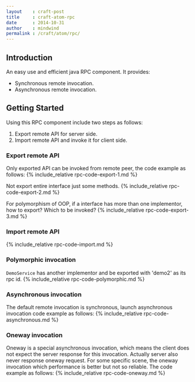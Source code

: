 ```yaml
---
layout    : craft-post
title     : craft-atom-rpc
date      : 2014-10-31
author    : mindwind
permalink : /craft/atom/rpc/
---
```



## Introduction
An easy use and efficient java RPC component.
It provides:

  * Synchronous remote invocation.
  * Asynchronous remote invocation.


## Getting Started
Using this RPC component include two steps as follows:

  1. Export remote API for server side.
  2. Import remote API and invoke it for client side.


### Export remote API
Only exported API can be invoked from remote peer, the code example as follows:
{% include_relative rpc-code-export-1.md %}

Not export entire interface just some methods.
{% include_relative rpc-code-export-2.md %}

For polymorphism of OOP, if a interface has more than one implementor, how to export?
Which to be invoked?
{% include_relative rpc-code-export-3.md %}


### Import remote API
{% include_relative rpc-code-import.md %}


### Polymorphic invocation
`DemoService` has another implementor and be exported with 'demo2' as its rpc id.
{% include_relative rpc-code-polymorphic.md %}


### Asynchronous invocation
The default remote invocation is synchronous, launch asynchronous invocation code example as follows:
{% include_relative rpc-code-asynchronous.md %}


### Oneway invocation
Oneway is a special asynchronous invocation,
which means the client does not expect the server response for this invocation.
Actually server also never response oneway request.
For some specific scene, the oneway invocation which performance is better but not so reliable.
The code example as follows:
{% include_relative rpc-code-oneway.md %}
